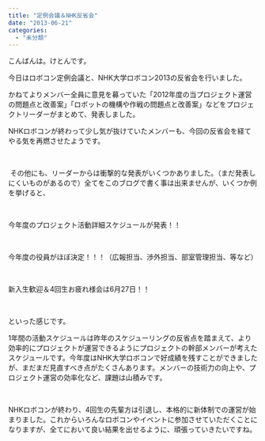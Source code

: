 ```yaml
---
title: "定例会議＆NHK反省会"
date: "2013-06-21"
categories: 
  - "未分類"
---
```


こんばんは。けとんです。

今日はロボコン定例会議と、NHK大学ロボコン2013の反省会を行いました。

かねてよりメンバー全員に意見を募っていた「2012年度の当プロジェクト運営の問題点と改善案」「ロボットの機構や作戦の問題点と改善案」などをプロジェクトリーダーがまとめて、発表しました。

NHKロボコンが終わって少し気が抜けていたメンバーも、今回の反省会を経てやる気を再燃させたようです。

 

 その他にも、リーダーからは衝撃的な発表がいくつかありました。（まだ発表しにくいものがあるので）全てをこのブログで書く事は出来ませんが、いくつか例を挙げると、

 

今年度のプロジェクト活動詳細スケジュールが発表！！

 

今年度の役員がほぼ決定！！！（広報担当、渉外担当、部室管理担当、等など）

 

新入生歓迎＆4回生お疲れ様会は6月27日！！

 

といった感じです。

1年間の活動スケジュールは昨年のスケジューリングの反省点を踏まえて、より効率的にプロジェクトが運営できるようにプロジェクトの幹部メンバーが考えたスケジュールです。今年度はNHK大学ロボコンで好成績を残すことができましたが、まだまだ見直すべき点がたくさんあります。メンバーの技術力の向上や、プロジェクト運営の効率化など、課題は山積みです。

 

NHKロボコンが終わり、4回生の先輩方は引退し、本格的に新体制での運営が始まりました。これからいろんなロボコンやイベントに参加させていただくことになりますが、全てにおいて良い結果を出せるように、頑張っていきたいですね。
